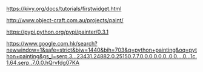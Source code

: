 https://kivy.org/docs/tutorials/firstwidget.html

http://www.object-craft.com.au/projects/paint/

https://pypi.python.org/pypi/painter/0.3.1

https://www.google.com.hk/search?newwindow=1&safe=strict&biw=1440&bih=703&q=python+painting&oq=python+painting&gs_l=serp.3...23431.24882.0.25150.7.7.0.0.0.0.0.0..0.0....0...1c.1.64.serp..7.0.0.hQrvfdg07KA